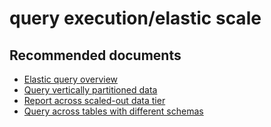 <properties
	pageTitle="query execution/elastic scale"
	description="query execution/elastic scale"
	service="microsoft.sql"
	resource="servers"
	authors="emlisa"
	displayOrder=""
	selfHelpType="generic"
	supportTopicIds="32357040"
	productPesIds="13491"
	cloudEnvironments="public"
/>

# query execution/elastic scale


## **Recommended documents**

* [Elastic query overview](https://docs.microsoft.com/azure/sql-database/sql-database-elastic-query-overview/)<br>
* [Query vertically partitioned data](https://docs.microsoft.com/azure/sql-database/sql-database-elastic-query-getting-started-vertical/)<br>
* [Report across scaled-out data tier](https://docs.microsoft.com/azure/sql-database/sql-database-elastic-query-horizontal-partitioning/)<br>
* [Query across tables with different schemas](https://docs.microsoft.com/azure/sql-database/sql-database-elastic-query-vertical-partitioning/)